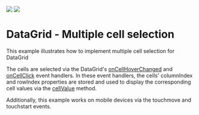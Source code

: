 <!-- default badges list -->
[![](https://img.shields.io/badge/Open_in_DevExpress_Support_Center-FF7200?style=flat-square&logo=DevExpress&logoColor=white)](https://supportcenter.devexpress.com/ticket/details/T1085435)
[![](https://img.shields.io/badge/📖_How_to_use_DevExpress_Examples-e9f6fc?style=flat-square)](https://docs.devexpress.com/GeneralInformation/403183)
<!-- default badges end -->
# DataGrid - Multiple cell selection

This example illustrates how to implement multiple cell selection for DataGrid

The cells are selected via the DataGrid's [onCellHoverChanged](https://js.devexpress.com/Documentation/ApiReference/UI_Components/dxDataGrid/Configuration/#onCellHoverChanged) and [onCellClick](https://js.devexpress.com/Documentation/ApiReference/UI_Components/dxDataGrid/Configuration/#onCellClick) event handlers. In these event handlers, the cells' columnIndex and rowIndex properties are stored and used to display the corresponding cell values via the [cellValue](https://js.devexpress.com/Documentation/ApiReference/UI_Components/dxDataGrid/Methods/#cellValuerowIndex_visibleColumnIndex_value) method.

Additionally, this example works on mobile devices via the touchmove and touchstart events.
